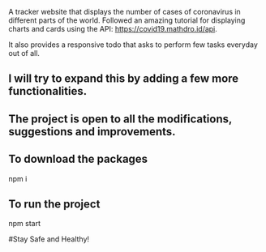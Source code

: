 A tracker website that displays the number of cases of coronavirus in different parts of the world. 
Followed an amazing tutorial for displaying charts and cards using the API: https://covid19.mathdro.id/api. 

It also provides a responsive todo that asks to perform few tasks everyday out of all. 


## I will try to expand this by adding a few more functionalities. 
## The project is open to all the modifications, suggestions and improvements.

## To download the packages
npm i

## To run the project
npm start

#Stay Safe and Healthy!

